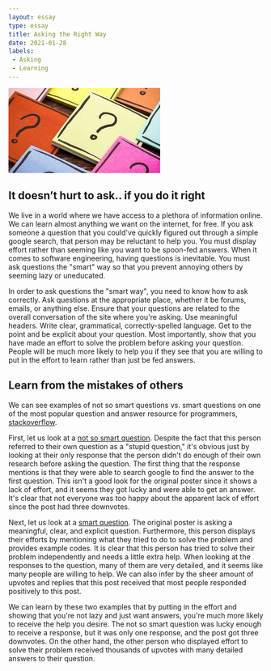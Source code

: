 ```yaml
---
layout: essay
type: essay
title: Asking the Right Way
date: 2021-01-28
labels:
 - Asking
 - Learning
---
```


<img class="ui medium right floated rounded image" src="/images/questions.jpeg">

## It doesn’t hurt to ask.. if you do it right
We live in a world where we have access to a plethora of information online. We can learn almost anything we want on the internet, for free. If you ask someone a question that you could've quickly figured out through a simple google search, that person may be reluctant to help you. You must display effort rather than seeming like you want to be spoon-fed answers. When it comes to software engineering, having questions is inevitable. You must ask questions the "smart" way so that you prevent annoying others by seeming lazy or uneducated. 

In order to ask questions the "smart way", you need to know how to ask correctly. Ask questions at the appropriate place, whether it be forums, emails, or anything else. Ensure that your questions are related to the overall conversation of the site where you're asking. Use meaningful headers. Write clear, grammatical, correctly-spelled language. Get to the point and be explicit about your question. Most importantly, show that you have made an effort to solve the problem before asking your question. People will be much more likely to help you if they see that you are willing to put in the effort to learn rather than just be fed answers. 

## Learn from the mistakes of others
We can see examples of not so smart questions vs. smart questions on one of the most popular question and answer resource for programmers, [stackoverflow](https://stackoverflow.com/questions). 

First, let us look at a [not so smart question](https://stackoverflow.com/questions/58280128/stupid-question-about-kubernetes-upgrade-between-versions). Despite the fact that this person referred to their own question as a "stupid question," it's obvious just by looking at their only response that the person didn't do enough of their own research before asking the question. The first thing that the response mentions is that they were able to search google to find the answer to the first question. This isn't a good look for the original poster since it shows a lack of effort, and it seems they got lucky and were able to get an answer. It's clear that not everyone was too happy about the apparent lack of effort since the post had three downvotes. 

Next, let us look at a [smart question](https://stackoverflow.com/questions/14220321/how-do-i-return-the-response-from-an-asynchronous-call). The original poster is asking a meaningful, clear, and explicit question. Furthermore, this person displays their efforts by mentioning what they tried to do to solve the problem and provides example codes. It is clear that this person has tried to solve their problem independently and needs a little extra help. When looking at the responses to the question, many of them are very detailed, and it seems like many people are willing to help. We can also infer by the sheer amount of upvotes and replies that this post received that most people responded positively to this post. 

We can learn by these two examples that by putting in the effort and showing that you're not lazy and just want answers, you're much more likely to receive the help you desire. The not so smart question was lucky enough to receive a response, but it was only one response, and the post got three downvotes. On the other hand, the other person who displayed effort to solve their problem received thousands of upvotes with many detailed answers to their question.
